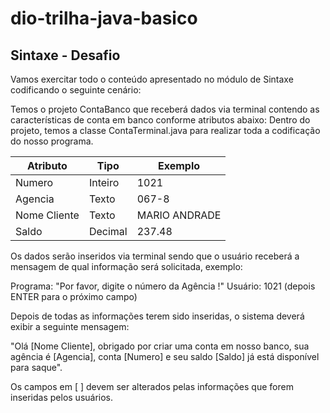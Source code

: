 # dio-trilha-java-basico

##  Sintaxe - Desafio
Vamos exercitar todo o conteúdo apresentado no módulo de Sintaxe codificando o seguinte cenário:

Temos o projeto ContaBanco que receberá dados via terminal contendo as características de conta em banco conforme atributos abaixo:
Dentro do projeto, temos a classe ContaTerminal.java para realizar toda a codificação do nosso programa.

|  Atributo     |  Tipo     |	Exemplo
| --------------|-----------|-----------
|  Numero       |  Inteiro	|   1021
|  Agencia      |  Texto	|   067-8
|  Nome Cliente	| Texto	    |   MARIO ANDRADE
|  Saldo	    |  Decimal	|   237.48

Os dados serão inseridos via terminal sendo que o usuário receberá a mensagem de qual informação será solicitada, exemplo:

Programa: "Por favor, digite o número da Agência !"
Usuário: 1021 (depois ENTER para o próximo campo)

Depois de todas as informações terem sido inseridas, o sistema deverá exibir a seguinte mensagem:

"Olá [Nome Cliente], obrigado por criar uma conta em nosso banco, sua agência é [Agencia], conta [Numero] e seu saldo [Saldo] já está disponível para saque".

Os campos em [ ] devem ser alterados pelas informações que forem inseridas pelos usuários.
